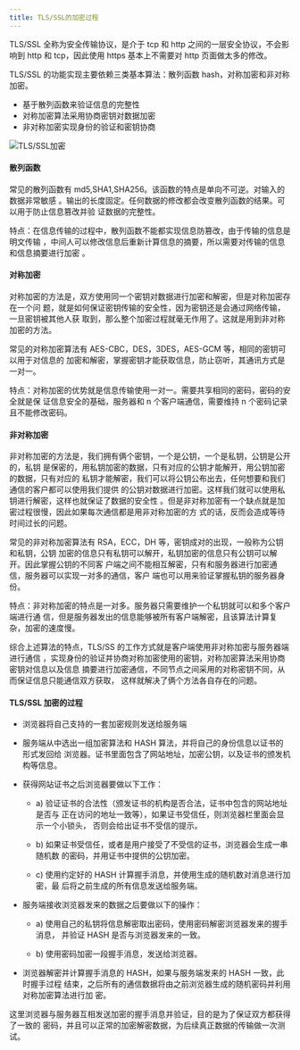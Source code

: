 ```yaml
---
title: TLS/SSL的加密过程
---
```


TLS/SSL 全称为安全传输协议，是介于 tcp 和 http 之间的一层安全协议，不会影响到
http 和 tcp，因此使用 https 基本上不需要对 http 页面做太多的修改。

TLS/SSL 的功能实现主要依赖三类基本算法：散列函数 hash，对称加密和非对称加密。

-   基于散列函数来验证信息的完整性
-   对称加密算法采用协商密钥对数据加密
-   非对称加密实现身份的验证和密钥协商

<!-- ![TLS/SSL加密](https://leexiaop.github.io/static/ibadgers/interview/http_ssl.jpg) -->

![TLS/SSL加密](https://leexiaop.github.io/static/ibadgers/interview/http_ssl.jpg)

#### 散列函数

常见的散列函数有 md5,SHA1,SHA256。该函数的特点是单向不可逆。对输入的数据非常敏感
。输出的长度固定。任何数据的修改都会改变散列函数的结果。可以用于防止信息篡改并验
证数据的完整性。

特点：在信息传输的过程中，散列函数不能都实现信息防篡改，由于传输的信息是明文传输
，中间人可以修改信息后重新计算信息的摘要，所以需要对传输的信息和信息摘要进行加密
。

#### 对称加密

对称加密的方法是，双方使用同一个密钥对数据进行加密和解密，但是对称加密存在一个问
题，就是如何保证密钥传输的安全性，因为密钥还是会通过网络传输，一旦密钥被其他人获
取到，那么整个加密过程就毫无作用了。这就是用到非对称加密的方法。

常见的对称加密算法有 AES-CBC，DES，3DES，AES-GCM 等，相同的密钥可以用于对信息的
加密和解密，掌握密钥才能获取信息，防止窃听，其通讯方式是一对一。

特点：对称加密的优势就是信息传输使用一对一。需要共享相同的密码，密码的安全就是保
证信息安全的基础，服务器和 n 个客户端通信，需要维持 n 个密码记录且不能修改密码。

#### 非对称加密

非对称加密的方法是，我们拥有俩个密钥，一个是公钥，一个是私钥，公钥是公开的，私钥
是保密的，用私钥加密的数据，只有对应的公钥才能解开，用公钥加密的数据，只有对应的
私钥才能解密，我们可以将公钥公布出去，任何想要和我们通信的客户都可以使用我们提供
的公钥对数据进行加密。这样我们就可以使用私钥进行解密，这样也就保证了数据的安全性
。但是非对称加密有一个缺点就是加密过程很慢，因此如果每次通信都是用非对称加密的方
式的话，反而会造成等待时间过长的问题。

常见的非对称加密算法有 RSA，ECC，DH 等，密钥成对的出现，一般称为公钥和私钥，公钥
加密的信息只有私钥可以解开，私钥加密的信息只有公钥可以解开。因此掌握公钥的不同客
户端之间不能相互解密，只有和服务器进行加密通信，服务器可以实现一对多的通信，客户
端也可以用来验证掌握私钥的服务器身份。

特点：非对称加密的特点是一对多。服务器只需要维护一个私钥就可以和多个客户端进行通
信，但是服务器发出的信息能够被所有客户端解密，且该算法计算复杂，加密的速度慢。

综合上述算法的特点，TLS/SS 的工作方式就是客户端使用非对称加密与服务器端进行通信
，实现身份的验证并协商对称加密使用的密钥，对称加密算法采用协商密钥对信息以及信息
摘要进行加密通信，不同节点之间采用的对称密钥不同，从而保证信息只能通信双方获取，
这样就解决了俩个方法各自存在的问题。

#### TLS/SSL 加密的过程

-   浏览器将自己支持的一套加密规则发送给服务端
-   服务端从中选出一组加密算法和 HASH 算法，并将自己的身份信息以证书的形式发回给
    浏览器。证书里面包含了网站地址，加密公钥，以及证书的颁发机构等信息。
-   获得网站证书之后浏览器要做以下工作：

    -   a) 验证证书的合法性（颁发证书的机构是否合法，证书中包含的网站地址是否与
        正在访问的地址一致等），如果证书受信任，则浏览器栏里面会显示一个小锁头，
        否则会给出证书不受信的提示。

    -   b) 如果证书受信任，或者是用户接受了不受信的证书，浏览器会生成一串随机数
        的密码，并用证书中提供的公钥加密。

    -   c) 使用约定好的 HASH 计算握手消息，并使用生成的随机数对消息进行加密，最
        后将之前生成的所有信息发送给服务端。

-   服务端接收浏览器发来的数据之后要做以下的操作：

    -   a) 使用自己的私钥将信息解密取出密码，使用密码解密浏览器发来的握手消息，
        并验证 HASH 是否与浏览器发来的一致。

    -   b) 使用密码加密一段握手消息，发送给浏览器。

-   浏览器解密并计算握手消息的 HASH，如果与服务端发来的 HASH 一致，此时握手过程
    结束，之后所有的通信数据将由之前浏览器生成的随机密码并利用对称加密算法进行加
    密。

这里浏览器与服务器互相发送加密的握手消息并验证，目的是为了保证双方都获得了一致的
密码，并且可以正常的加密解密数据，为后续真正数据的传输做一次测试。
